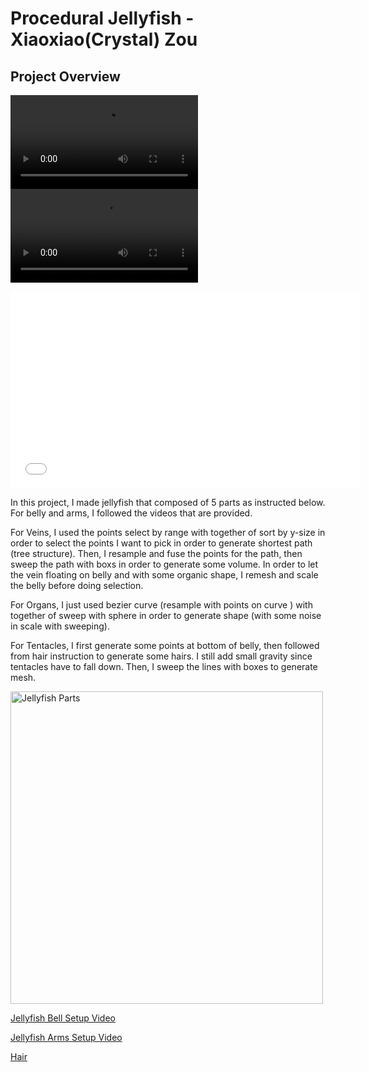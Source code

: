 # Procedural Jellyfish - Xiaoxiao(Crystal) Zou

## Project Overview

<video src="./untitled.mov"> </video>
![jellyfish](./untitled.mov)

<iframe id="video" width="560" height="315" src="./untitled.mov" frameborder="0" allow="autoplay; encrypted-media" allowfullscreen=""></iframe>

In this project, I made jellyfish that composed of 5 parts as instructed below. For belly and arms, I followed the videos that are provided. 

For Veins, I used the points select by range with together of sort by y-size in order to select the points I want to pick in order to generate shortest path (tree structure). Then, I resample and fuse the points for the path, then sweep the path with boxs in order to generate some volume. In order to let the vein floating on belly and with some organic shape, I remesh and scale the belly before doing selection. 

For Organs, I just used bezier curve (resample with points on curve ) with together of sweep with sphere in order to generate shape (with some noise in scale with sweeping). 

For Tentacles, I first generate some points at bottom of belly, then followed from hair instruction to generate some hairs. I still add small gravity since tentacles have to fall down. Then, I sweep the lines with boxes to generate mesh. 

<img height="500" alt="Jellyfish Parts" src="./assets/JellyfishParts.png">

[Jellyfish Bell Setup Video](https://www.youtube.com/watch?v=J3X8BB0yNRE)

[Jellyfish Arms Setup Video](https://www.youtube.com/watch?v=A_oNXqx8XH4)

[Hair](https://www.youtube.com/watch?v=LN4XXaHQkmU)
